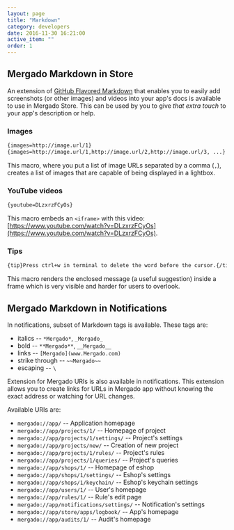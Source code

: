 ```yaml
---
layout: page
title: "Markdown"
category: developers
date: 2016-11-30 16:21:00
active_item: ""
order: 1
---
```


## Mergado Markdown in Store

An extension of [GitHub Flavored Markdown](https://guides.github.com/features/mastering-markdown/) that enables you to easily add screenshots (or other images) and videos into your app's docs is available to use in Mergado Store.
This can be used by you to give *that extra touch* to your app's description or help.

### Images

```markdown
{images=http://image.url/1}
{images=http://image.url/1,http://image.url/2,http://image.url/3, ...}
```

This macro, where you put a list of image URLs separated by a comma (`,`), creates a list of images that are capable of being displayed in a lightbox.

### YouTube videos

```markdown
{youtube=DLzxrzFCyOs}
```

This macro embeds an `<iframe>` with this video: [https://www.youtube.com/watch?v=DLzxrzFCyOs](https://www.youtube.com/watch?v=DLzxrzFCyOs).

### Tips

```markdown
{tip}Press ctrl+w in terminal to delete the word before the cursor.{/tip}
```

This macro renders the enclosed message (a useful suggestion) inside a frame which is very visible and harder for users to overlook.

## Mergado Markdown in Notifications

In notifications, subset of Markdown tags is available. These tags are:

- italics -- `*Mergado*`, `_Mergado_`
- bold -- `**Mergado**`, `__Mergado__`
- links -- `[Mergado](www.Mergado.com)`
- strike through -- `~~Mergado~~`
- escaping -- `\`

Extension for Mergado URIs is also available in notifications. This extension allows you to create links for URLs in Mergado app without knowing the exact address or watching for URL changes.

Available URIs are:

- `mergado://app/` -- Application homepage
- `mergado://app/projects/1/` -- Homepage of project
- `mergado://app/projects/1/settings/` -- Project's settings
- `mergado://app/projects/new/` -- Creation of new project
- `mergado://app/projects/1/rules/` -- Project's rules
- `mergado://app/projects/1/queries/` -- Project's queries
- `mergado://app/shops/1/` -- Homepage of eshop
- `mergado://app/shops/1/settings/` -- Eshop's settings
- `mergado://app/shops/1/keychain/` -- Eshop's keychain settings
- `mergado://app/users/1/` -- User's homepage
- `mergado://app/rules/1/` -- Rule's edit page
- `mergado://app/notifications/settings/` -- Notification's settings
- `mergado://app/store/apps/logbook/` -- App's homepage
- `mergado://app/audits/1/` -- Audit's homepage

